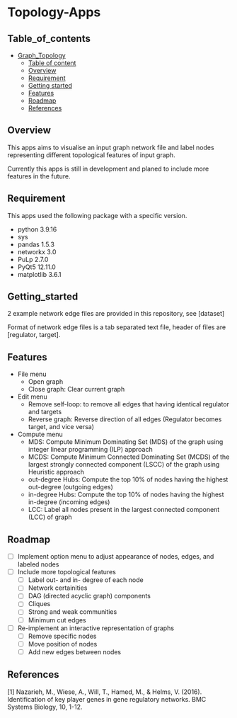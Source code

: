# Topology-Apps

## Table_of_contents
- [Graph_Topology](#graph_topology)
  - [Table of content](#table_of_contents)
  - [Overview](#overview)
  - [Requirement](#requirement)
  - [Getting started](#getting_started)
  - [Features](#features)
  - [Roadmap](#roadmap)
  - [References](#references)

## Overview

This apps aims to visualise an input graph network file and label nodes representing different topological features of input graph.

Currently this apps is still in development and planed to include more features in the future.

## Requirement
This apps used the following package with a specific version.
- python 3.9.16
- sys
- pandas 1.5.3
- networkx 3.0
- PuLp 2.7.0
- PyQt5 12.11.0
- matplotlib 3.6.1

## Getting_started
2 example network edge files are provided in this repository, see [dataset]

Format of network edge files is a tab separated text file, header of files are [regulator, target].

## Features
- File menu
  - Open graph
  - Close graph: Clear current graph
- Edit menu
  - Remove self-loop: to remove all edges that having identical regulator and targets
  - Reverse graph: Reverse direction of all edges (Regulator becomes target, and vice versa)
- Compute menu
  - MDS: Compute Minimum Dominating Set (MDS) of the graph using integer linear programming (ILP) approach
  - MCDS: Compute Minimum Connected Dominating Set (MCDS) of the largest strongly connected component (LSCC) of the graph using Heuristic approach
  - out-degree Hubs: Compute the top 10% of nodes having the highest out-degree (outgoing edges)
  - in-degree Hubs: Compute the top 10% of nodes having the highest in-degree (incoming edges)
  - LCC: Label all nodes present in the largest connected component (LCC) of graph

## Roadmap
- [ ] Implement option menu to adjust appearance of nodes, edges, and labeled nodes
- [ ] Include more topological features
  - [ ] Label out- and in- degree of each node
  - [ ] Network certainities
  - [ ] DAG (directed acyclic graph) components
  - [ ] Cliques
  - [ ] Strong and weak communities
  - [ ] Minimum cut edges
- [ ] Re-implement an interactive representation of graphs
  - [ ] Remove specific nodes
  - [ ] Move position of nodes
  - [ ] Add new edges between nodes

## References
[1] Nazarieh, M., Wiese, A., Will, T., Hamed, M., & Helms, V. (2016). Identification of key player genes in gene regulatory networks. BMC Systems Biology, 10, 1-12.
